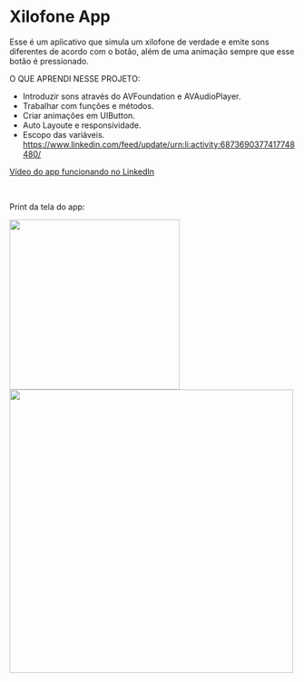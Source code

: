 # Xilofone App

Esse é um aplicativo que simula um xilofone de verdade e emite sons diferentes de acordo com o botão, além de uma animação sempre que esse botão é pressionado.

O QUE APRENDI NESSE PROJETO:

- Introduzir sons através do AVFoundation e AVAudioPlayer.
- Trabalhar com funções e métodos.
- Criar animações em UIButton.
- Auto Layoute e responsividade.
- Escopo das variáveis.
https://www.linkedin.com/feed/update/urn:li:activity:6873690377417748480/

<a href="https://www.linkedin.com/feed/update/urn:li:activity:6873690377417748480/" target= "_blank">Vídeo do app funcionando no LinkedIn</a>



<br>
<div>
<p>Print da tela do app:</p>
<img src="https://user-images.githubusercontent.com/93380504/144930405-41830b53-b90a-4200-a56e-122f8cc6a9bb.png" width="300px" />
<img src="https://user-images.githubusercontent.com/93380504/144930610-071cadb4-5a84-4114-ab93-dbbbdef5dab3.png" width="500px" />
</div>
